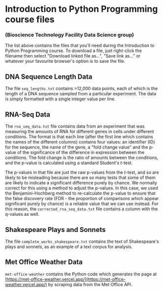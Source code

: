# Introduction to Python Programming course files

### (Bioscience Technology Facility Data Science group)

The list above contains the files that you'll need during the Introduction to Python Programming
course. To download a file, just right-click the filename then select "Download linked file as...",
"Save link as..." or whatever your favourite browser's option is to save the file.

## DNA Sequence Length Data

The file `seq_lengths.txt` contains >12,000 data points, each of which is the length of a DNA
sequence sampled from a particular experiment. The data is simply formatted with a single
integer value per line.

## RNA-Seq Data

The `rna_seq_data.txt` file contains data from an experiment that was measuring the amounts of
RNA for different genes in cells under different conditions. The format is that each line
(after the first line which contains the names of the different columns) contains four values:
an identifier (ID) for the sequence, the name of the gene, a "fold change value" and the p-value
of the significance of the difference in expression between the conditions. The fold change is the
ratio of amounts between the conditions, and the p-value is calculated using a standard Student's
_t_-test.

The p-values in that file are just the raw p-values from the _t_-test, and so are likely to be
misleading because there are so many tests that some of them are likely to indicate a significant
difference purely by chance. We normally correct for this using a method to adjust the p-values.
In this case, we used the Benjamini-Hochberg method to re-calculate the p-value to ensure that
the false discovery rate (FDR - the proportion of comparisons which appear significant purely
by chance) is a reliable value that we can use instead. For this reason, the
`corrected_rna_seq_data.txt` file contains a column with the q-values as well.

## Shakespeare Plays and Sonnets

The file `complete_works_shakespeare.txt` contains the text of Shakespeare's plays and sonnets, as
an example of a text corpus for analysis.

## Met Office Weather Data

`met-office-weather` contains the Python code which generates the page at
[https://met-office-weather.vercel.app/](https://met-office-weather.vercel.app/) by scraping data
from the Met Office API.
